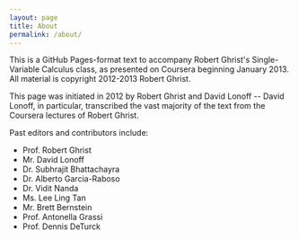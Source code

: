 ```yaml
---
layout: page
title: About
permalink: /about/
---
```

This is a GitHub Pages-format text to accompany Robert Ghrist's Single-Variable Calculus class, as presented on Coursera beginning January 2013. All material is copyright 2012-2013 Robert Ghrist.

This page was initiated in 2012 by Robert Ghrist and David Lonoff -- David Lonoff, in particular, transcribed the vast majority of the text from the Coursera lectures of Robert Ghrist.

Past editors and contributors include:

- Prof. Robert Ghrist
- Mr. David Lonoff
- Dr. Subhrajit Bhattachayra
- Dr. Alberto Garcia-Raboso
- Dr. Vidit Nanda
- Ms. Lee Ling Tan
- Mr. Brett Bernstein
- Prof. Antonella Grassi
- Prof. Dennis DeTurck 
